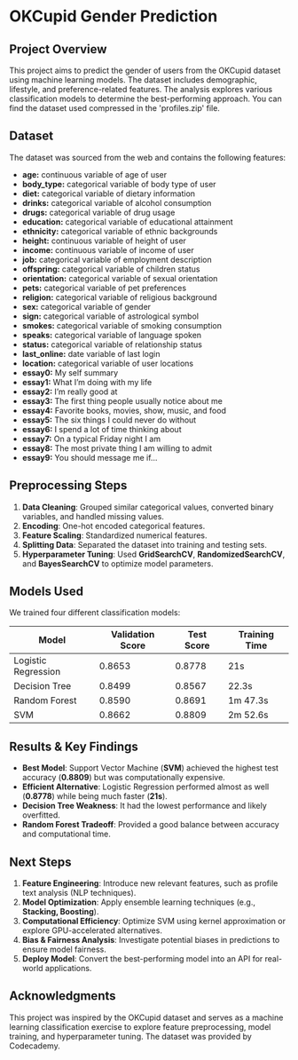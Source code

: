 # **OKCupid Gender Prediction**

## **Project Overview**
This project aims to predict the gender of users from the OKCupid dataset using machine learning models. The dataset includes demographic, lifestyle, and preference-related features. The analysis explores various classification models to determine the best-performing approach. You can find the dataset used compressed in the 'profiles.zip' file.

## **Dataset**
The dataset was sourced from the web and contains the following features:

- **age:** continuous variable of age of user
- **body_type:** categorical variable of body type of user
- **diet:** categorical variable of dietary information
- **drinks:**  categorical variable of alcohol consumption
- **drugs:** categorical variable of drug usage
- **education:** categorical variable of educational attainment
- **ethnicity:** categorical variable of ethnic backgrounds
- **height:** continuous variable of height of user
- **income:** continuous variable of income of user
- **job:** categorical variable of employment description
- **offspring:** categorical variable of children status
- **orientation:** categorical variable of sexual orientation
- **pets:** categorical variable of pet preferences
- **religion:** categorical variable of religious background
- **sex:** categorical variable of gender
- **sign:** categorical variable of astrological symbol
- **smokes:** categorical variable of smoking consumption
- **speaks:** categorical variable of language spoken
- **status:** categorical variable of relationship status
- **last_online:** date variable of last login
- **location:** categorical variable of user locations
- **essay0:** My self summary
- **essay1:**  What I’m doing with my life
- **essay2:** I’m really good at
- **essay3:** The first thing people usually notice about me
- **essay4:** Favorite books, movies, show, music, and food
- **essay5:** The six things I could never do without
- **essay6:** I spend a lot of time thinking about
- **essay7:** On a typical Friday night I am
- **essay8:** The most private thing I am willing to admit
- **essay9:** You should message me if…

## **Preprocessing Steps**
1. **Data Cleaning**: Grouped similar categorical values, converted binary variables, and handled missing values.
2. **Encoding**: One-hot encoded categorical features.
3. **Feature Scaling**: Standardized numerical features.
4. **Splitting Data**: Separated the dataset into training and testing sets.
5. **Hyperparameter Tuning**: Used **GridSearchCV**, **RandomizedSearchCV**, and **BayesSearchCV** to optimize model parameters.

## **Models Used**
We trained four different classification models:

| Model                | Validation Score | Test Score  | Training Time |
|----------------------|-----------------|-------------|---------------|
| Logistic Regression | 0.8653          | 0.8778      | 21s           |
| Decision Tree       | 0.8499          | 0.8567      | 22.3s         |
| Random Forest      | 0.8590          | 0.8691      | 1m 47.3s      |
| SVM                 | 0.8662          | 0.8809      | 2m 52.6s      |

## **Results & Key Findings**
- **Best Model**: Support Vector Machine (**SVM**) achieved the highest test accuracy (**0.8809**) but was computationally expensive.
- **Efficient Alternative**: Logistic Regression performed almost as well (**0.8778**) while being much faster (**21s**).
- **Decision Tree Weakness**: It had the lowest performance and likely overfitted.
- **Random Forest Tradeoff**: Provided a good balance between accuracy and computational time.

## **Next Steps**
1. **Feature Engineering**: Introduce new relevant features, such as profile text analysis (NLP techniques).
2. **Model Optimization**: Apply ensemble learning techniques (e.g., **Stacking, Boosting**).
3. **Computational Efficiency**: Optimize SVM using kernel approximation or explore GPU-accelerated alternatives.
4. **Bias & Fairness Analysis**: Investigate potential biases in predictions to ensure model fairness.
5. **Deploy Model**: Convert the best-performing model into an API for real-world applications.

## **Acknowledgments**
This project was inspired by the OKCupid dataset and serves as a machine learning classification exercise to explore feature preprocessing, model training, and hyperparameter tuning. The dataset was provided by Codecademy.
